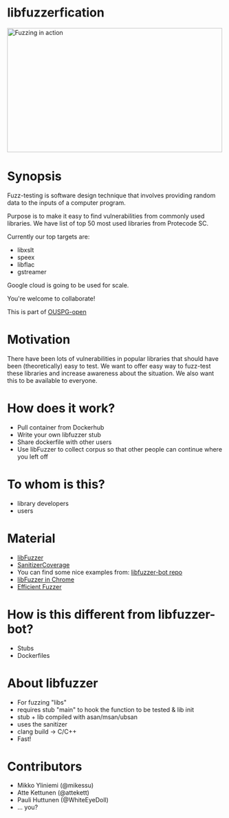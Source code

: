 
# libfuzzerfication

<img src="https://raw.githubusercontent.com/ouspg/libfuzzerfication/master/pictures/fuzzing.png" width="500" height="289" alt="Fuzzing in action">

# Synopsis
Fuzz-testing is software design technique that involves providing random data to the inputs of a computer program.

Purpose is to make it easy to find vulnerabilities from commonly used libraries. We have list of top 50 most used libraries from Protecode SC.

Currently our top targets are:
* libxslt
* speex
* libflac
* gstreamer

Google cloud is going to be used for scale.

You're welcome to collaborate!

This is part of [OUSPG-open](https://github.com/ouspg/ouspg-open)

# Motivation
There have been lots of vulnerabilities in popular libraries that should have been (theoretically) easy to test. We want to offer easy way to fuzz-test these libraries and increase awareness about the situation. We also want this to be available to everyone.

# How does it work?
* Pull container from Dockerhub
* Write your own libfuzzer stub
* Share dockerfile with other users
* Use libFuzzer to collect corpus so that other people can continue where you left off

# To whom is this?
* library developers
* users

# Material

* [libFuzzer](http://llvm.org/docs/LibFuzzer.html)
* [SanitizerCoverage](http://clang.llvm.org/docs/SanitizerCoverage.html)
* You can find some nice examples from: [libfuzzer-bot repo](https://github.com/google/libfuzzer-bot)
* [libFuzzer in Chrome](https://chromium.googlesource.com/chromium/src/+/master/testing/libfuzzer/README.md)
* [Efficient Fuzzer](https://chromium.googlesource.com/chromium/src/+/master/testing/libfuzzer/efficient_fuzzer.md)

# How is this different from libfuzzer-bot?
* Stubs
* Dockerfiles

# About libfuzzer
* For fuzzing "libs"
* requires stub "main" to hook the function to be tested & lib init
* stub + lib compiled with asan/msan/ubsan
* uses the sanitizer
* clang build -> C/C++
* Fast!

# Contributors
* Mikko Yliniemi (@mikessu)
* Atte Kettunen (@attekett)
* Pauli Huttunen (@WhiteEyeDoll)
* ... you?
